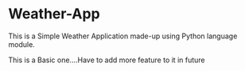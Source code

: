 # Weather-App
This is a Simple Weather Application made-up using Python language module.

This is a Basic one....Have to add more feature to it in future
